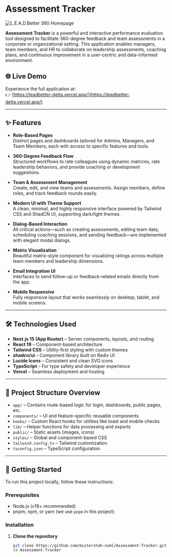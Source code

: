 # Assessment Tracker

![L.E.A.D.Better 360 Homepage](https://api.microlink.io?url=https://leadbetter-delta.vercel.app/&screenshot=true&embed=screenshot.url)


**Assessment Tracker** is a powerful and interactive performance evaluation tool designed to facilitate 360-degree feedback and team assessments in a corporate or organizational setting. This application enables managers, team members, and HR to collaborate on leadership assessments, coaching plans, and continuous improvement in a user-centric and data-informed environment.

## 🌐 Live Demo

Experience the full application at:  
👉 [https://leadbetter-delta.vercel.app/](https://leadbetter-delta.vercel.app/)

---

## ✨ Features

- **Role-Based Pages**  
  Distinct pages and dashboards tailored for Admins, Managers, and Team Members, each with access to specific features and tools.

- **360-Degree Feedback Flow**  
  Structured workflows to rate colleagues using dynamic matrices, rate leadership behaviors, and provide coaching or development suggestions.

- **Team & Assessment Management**  
  Create, edit, and view teams and assessments. Assign members, define roles, and track feedback rounds easily.

- **Modern UI with Theme Support**  
  A clean, minimal, and highly responsive interface powered by Tailwind CSS and ShadCN UI, supporting dark/light themes.

- **Dialog-Based Interaction**  
  All critical actions—such as creating assessments, editing team data, scheduling coaching sessions, and sending feedback—are implemented with elegant modal dialogs.

- **Matrix Visualization**  
  Beautiful matrix-style component for visualizing ratings across multiple team members and leadership dimensions.

- **Email Integration UI**  
  Interfaces to send follow-up or feedback-related emails directly from the app.

- **Mobile Responsive**  
  Fully responsive layout that works seamlessly on desktop, tablet, and mobile screens.

---

## 🛠 Technologies Used

- **Next.js 15 (App Router)** – Server components, layouts, and routing
- **React 19** – Component-based architecture
- **Tailwind CSS** – Utility-first styling with custom themes
- **shadcn/ui** – Component library built on Radix UI
- **Lucide Icons** – Consistent and clean SVG icons
- **TypeScript** – For type safety and developer experience
- **Vercel** – Seamless deployment and hosting

---

## 📁 Project Structure Overview

- `app/` – Contains route-based logic for login, dashboards, public pages, etc.
- `components/` – UI and feature-specific reusable components
- `hooks/` – Custom React hooks for utilities like toast and mobile checks
- `lib/` – Helper functions for data processing and exports
- `public/` – Static assets (images, icons)
- `styles/` – Global and component-based CSS
- `tailwind.config.ts` – Tailwind customization
- `tsconfig.json` – TypeScript configuration

---

## 🚀 Getting Started

To run this project locally, follow these instructions:

### Prerequisites

- Node.js (v18+ recommended)
- pnpm, npm, or yarn (we use `pnpm` in this project)

### Installation

1. **Clone the repository**
   ```bash
   git clone https://github.com/mistershah-numl/Assessment-Tracker.git
   cd Assessment-Tracker
